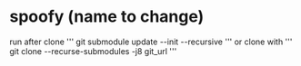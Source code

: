 # spoofy (name to change)

run after clone ''' git submodule update --init --recursive '''
or clone with ''' git clone --recurse-submodules -j8 git_url '''
